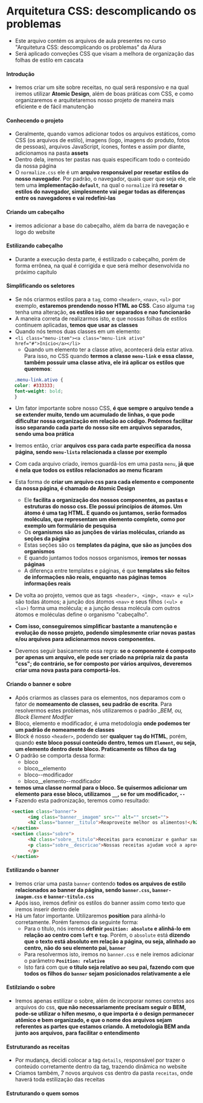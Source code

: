 # Arquitetura CSS: descomplicando os problemas

- Este arquivo contém os arquivos de aula presentes no curso "Arquitetura CSS: descomplicando os problemas" da Alura
- Será aplicado conveções CSS que visam a melhora de organização das folhas de estilo em cascata

#### Introdução

- Iremos criar um site sobre receitas, no qual será responsivo e na qual iremos utilizar __Atomic Design__, além de boas práticas com CSS, e como organizaremos e arquitetaremos nosso projeto de maneira mais eficiente e de fácil manutenção

#### Conhecendo o projeto

- Geralmente, quando vamos adicionar todos os arquivos estáticos, como CSS (os arquivos de estilo), imagens (logo, imagens do produto, fotos de pessoas), arquivos JavaScript, ícones, fontes e assim por diante, adicionamos na pasta __assets__
- Dentro dela, iremos ter pastas nas quais especificam todo o conteúdo da nossa página
- O `normalize.css` ele é um __arquivo responsável por resetar estilos do nosso navegador__. Por padrão, o navegador, quais quer que seja ele, ele tem uma __implementação `default`__, na qual o `normalize` irá __resetar o estilos do navegador, simplesmente vai pegar todas as diferenças entre os navegadores e vai redefini-las__

#### Criando um cabeçalho

- iremos adicionar a base do cabeçalho, além da barra de navegação e logo do website

#### Estilizando cabeçalho

- Durante a execução desta parte, é estilizado o cabeçalho, porém de forma errônea, na qual é corrigida e que será melhor desenvolvida no próximo capítulo

#### Simplificando os seletores

- Se nós criarmos estilos para a `tag`, como `<header>`, `<nav>`, `<ul>` por exemplo, __estaremos prendendo nosso HTML ao CSS__. Caso alguma `tag` tenha uma alteração, __os estilos irão ser separados e nao funcionarão__
- A maneira correta de realizarmos isto, e que nossas folhas de estilos continuem aplicadas, __temos que usar as classes__
- Quando nós temos duas classes em um elemento:
- `<li class="menu-item"><a class="menu-link ativo" href="#">Início</a></li>`
  - Quando um elemento ter a classe ativo, acontecerá dela estar ativa. Para isso, no CSS quando __termos a classe `menu-link` e essa classe, também possuir uma classe ativa, ele irá aplicar os estilos que queremos__:

 ```css
    .menu-link.ativo {
    color: #333333;
    font-weight: bold;
    }
 ```

- Um fator importante sobre nosso CSS, __é que sempre o arquivo tende a se extender muito, tendo um acumulado de linhas, o que pode dificultar nossa organização em relação ao código. Podemos facilitar isso separando cada parte do nosso site em arquivos separados, sendo uma boa prática__
- Iremos então, criar __arquivos css para cada parte específica da nossa página, sendo `menu-lista` relacionada a classe por exemplo__
- Com cada arquivo criado, iremos guardá-los em uma pasta `menu`, __já que é nela que todos os estilos relacionados ao menu ficaram__
- Esta forma de __criar um arquivo css para cada elemento e componente da nossa página, é chamado de Atomic Design__
  - Ele __facilita a organização dos nossos componentes, as pastas e estruturas do nosso css. Ele possui princípios de átomos. Um átomo é uma tag HTML. E quando os juntamos, serão formados moléculas, que representam um elemento completo, como por exemplo um formulário de pesquisa__
  - Os __organismos são as junções de várias moléculas, criando as seções da página__
  - Estas seções são os __templates da página, que são as junções dos organismos__
  - E quando juntamos todos nossos organismos, __iremos ter nossas páginas__ 
  - A diferença entre templates e páginas, é que __templates são feitos de informações não reais, enquanto nas páginas temos informações reais__
- De volta ao projeto, vemos que as tags` <header>, <img>, <nav> e <ul>` são todas átomos; a junção dos átomos `<nav>` e seus filhos `(<ul> e <lu>)` forma uma molécula; e a junção dessa molécula com outros átomos e moléculas define o organismo "cabeçalho". 
- __Com isso, conseguiremos simplificar bastante a manutenção e evolução do nosso projeto, podendo simplesmente criar novas pastas e/ou arquivos para adicionarmos novos componentes.__

- Devemos seguir basicamente essa regra: __se o componente é composto por apenas um arquivo, ele pode ser criado na própria raiz da pasta "css"; do contrário, se for composto por vários arquivos, deveremos criar uma nova pasta para comportá-los.__

#### Criando o banner e sobre

- Após criarmos as classes para os elementos, nos deparamos com o fator de __nomeamento de classes, seu padrão de escrita__. Para resolvermos estes problemas, nós utilizaremos o padrão __BEM, ou, Block Element Modifier_
- Bloco, elemento e modificador, é uma metodologia __onde podemos ter um padrão de nomeamento de classes__
- Block é nosso `<header>`, podendo ser __qualquer `tag` do HTML__, porém, quando __este bloco possui conteúdo dentro, temos um `Element`, ou seja, um elemento dentro deste bloco. Praticamente os filhos da tag__
- O padrão se comporta dessa forma: 
  - bloco
  - bloco__elemento
  - bloco--modificador
  - bloco__elemento--modificador
- __temos uma classe normal para o bloco. Se quisermos adicionar um elemento para esse bloco, utilizamos `__`, se for um modificador, `--`__
- Fazendo esta padronização, teremos como resultado:

```html
  <section class="banner">
        <img class="banner__imagem" src="" alt="" srcset="">
        <h2 class="banner__titulo">Reaproveite melhor os alimentos!</h2>
  </section>
  <section class="sobre">
        <h2 class="sobre__titulo">Receitas para economizar e ganhar saúde</h2>
        <p class="sobre__descricao">Nossas receitas ajudam você a aproveitar melhor os alimentos, economizar, ganhar tempo e praticidade
        </p>
  </section>
```

#### Estilizando o banner

- Iremos criar uma pasta `banner` contendo __todos os arquivos de estilo relacionados ao banner da página, sendo `banner.css`, `banner-imagem.css` e `banner-titulo.css`__
- Após isso, iremos definir os estilos do banner assim como texto que iremos inserir dentro dele
- Há um fator importante. Utilizaremos __position__ para alinhá-lo corretamente. Porém faremos da seguinte forma:
  - Para o título, nós iremos __definir `position: absolute` e alinhá-lo em relação ao centro com `left` e `top`__. Porém, o `absolute` está __dizendo que o texto está absoluto em relação a página, ou seja, alinhado ao centro, não do seu elemento pai, `banner`__
  - Para resolvermos isto, iremos no `banner.css` e nele iremos adicionar o parâmetro __`Position: relative`__
  - Isto fará com que __o título seja relativo ao seu pai, fazendo com que todos os filhos do `banner` sejam posicionados relativamente a ele__

#### Estilziando o sobre

- Iremos apenas estilizar o sobre, além de incorporar nomes corretos aos arquivos do css, __que não necessariamente precisam seguir o BEM, pode-se utilizar o hífen mesmo, o que importa é o design permanecer atômico e bem organizado, e que o nome dos arquivos sejam referentes as partes que estamos criando. A metodologia BEM anda junto aos arquivos, para facilitar o entendimento__

#### Estruturando as receitas

- Por mudança, decidi colocar a tag `details`, responsável por trazer o conteúdo corretamente dentro da tag, trazendo dinâmica no website
- Criamos também, 7 novos arquivos css dentro da pasta `receitas`, onde haverá toda estilização das receitas

#### Estruturando o quem somos